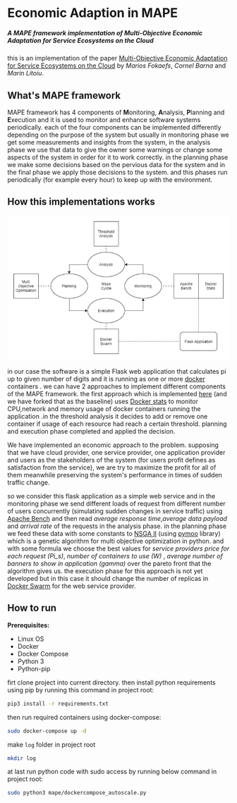 # Economic Adaption in MAPE

##### A MAPE framework implementation of Multi-Objective Economic Adaptation for Service Ecosystems on the Cloud

this is an implementation of the paper [Multi-Objective Economic Adaptation for Service
Ecosystems on the Cloud](TSC2017.pdf) by *Marios Fokaefs*, *Cornel Barna* and *Marin Litoiu*.

## What's MAPE framework

MAPE framework has 4 components of **M**onitoring, **A**nalysis, **P**lanning and **E**xecution and it is used to monitor and enhance software systems periodically. each of the four components can be implemented differently depending on the purpose of the system but usually in monitoring phase we get some measurements and insights from the system, in the analysis phase we use that data to give the owner some warnings or change some aspects of the system in order for it to work correctly. in the planning phase we make some decisions based on the pervious data for the system and in the final phase we apply those decisions to the system. and this phases run periodically (for example every hour) to keep up with the environment.

## How this implementations works

![diagram](diagram.jpg)

in our case the software is a simple Flask web application that calculates pi up to given number of digits and it is running as one or more [docker](https://www.docker.com/) containers . we can have 2 approaches to implement different components of the MAPE framework. the first approach which is implemented [here](https://github.com/Vlaquit/EASE-MAPE-System) (and we have forked that as the baseline) uses [Docker stats](https://docs.docker.com/engine/reference/commandline/stats/) to monitor CPU,network and memory usage of docker containers running the application .in the threshold analysis it decides to add or remove one container if usage of each resource had reach a certain threshold. planning and execution phase completed and applied the decision.

We have implemented an economic approach to the problem. supposing that we have cloud provider, one service provider, one application provider and users as the stakeholders of the system (for users profit defines as satisfaction from the service), we are try to maximize the profit for all of them meanwhile preserving the system's performance in times of sudden traffic change.

so we consider this flask application as a simple web service and in the monitoring phase we send different loads of request from different number of users concurrently (simulating sudden changes in service traffic) using [Apache Bench](https://en.wikipedia.org/wiki/ApacheBench) and then read *average response time*,*average data payload* and *arrival rate* of the requests in the analysis phase. in the planning phase we feed these data with some constants to [NSGA II](https://www.sciencedirect.com/science/article/pii/S1877705811022466) (using [pymoo](https://pymoo.org/) library) which is a genetic algorithm for multi objective optimization in python. and with some formula we choose the best values for *service providers price for each request (Pi_s)*, *number of containers to use (W)* , *average number of banners to show in application (gamma)* over the pareto front that the algorithm gives us. the execution phase for this approach is not yet developed but in this case it should change the number of replicas in [Docker Swarm](https://docs.docker.com/engine/swarm/) for the web service provider.

## How to run

**Prerequisites:**

- Linux OS
- Docker
- Docker Compose
- Python 3
- Python-pip

firt clone project into current directory. then install python requirements using pip by running this command in project root:

```bash
pip3 install -r requirements.txt
```

then run required containers using docker-compose:

```bash
sudo docker-compose up -d
```
make `log` folder in project root

```bash
mkdir log
```
at last run python code with sudo access by running below command in project root:

```bash
sudo python3 mape/dockercompose_autoscale.py
```
<!-- after cloning the project first you run the *mongodb* database by running this command in the root of the project

```bash
sudo docker-compose -f ./db/docker-compose.yml up -d
```

then you build the docker image of the `picalculator` flask app

```bash
sudo docker build --tag picalculator ./picalculator
```

then you build the docker image of the MAPE system. (this docker builds provide project with the required dependencies like flask, apache bench, etc. )

```bash
sudo docker build -t mape_system:latest .
```

then you run the Flask app and MAPE system using docker compose

```bash
sudo docker-compose up
``` -->

